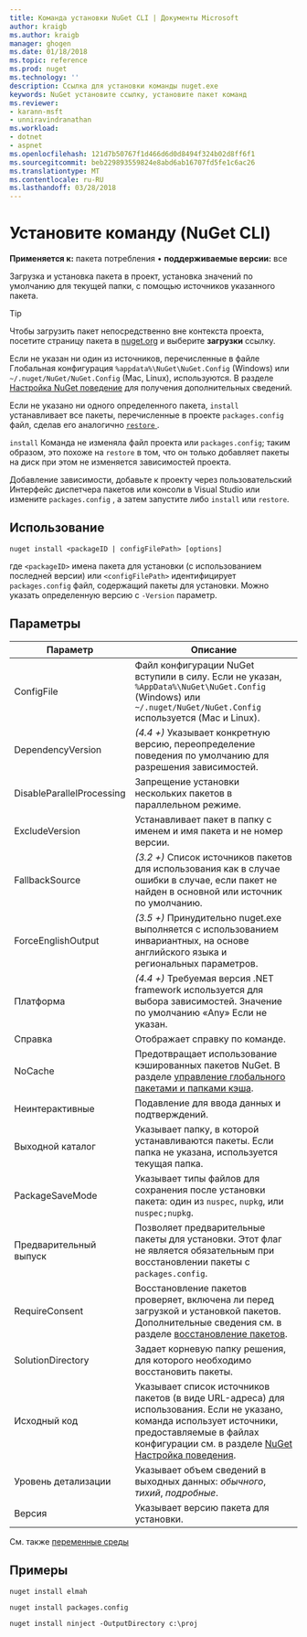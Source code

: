 ```yaml
---
title: Команда установки NuGet CLI | Документы Microsoft
author: kraigb
ms.author: kraigb
manager: ghogen
ms.date: 01/18/2018
ms.topic: reference
ms.prod: nuget
ms.technology: ''
description: Ссылка для установки команды nuget.exe
keywords: NuGet установите ссылку, установите пакет команд
ms.reviewer:
- karann-msft
- unniravindranathan
ms.workload:
- dotnet
- aspnet
ms.openlocfilehash: 121d7b50767f1d466d6d0d8494f324b02d8ff6f1
ms.sourcegitcommit: beb229893559824e8abd6ab16707fd5fe1c6ac26
ms.translationtype: MT
ms.contentlocale: ru-RU
ms.lasthandoff: 03/28/2018
---
```

# <a name="install-command-nuget-cli"></a>Установите команду (NuGet CLI)

**Применяется к:** пакета потребления &bullet; **поддерживаемые версии:** все

Загрузка и установка пакета в проект, установка значений по умолчанию для текущей папки, с помощью источников указанного пакета.

> [!Tip]
> Чтобы загрузить пакет непосредственно вне контекста проекта, посетите страницу пакета в [nuget.org](https://www.nuget.org) и выберите **загрузки** ссылку.

Если не указан ни один из источников, перечисленные в файле Глобальная конфигурация `%appdata%\NuGet\NuGet.Config` (Windows) или `~/.nuget/NuGet/NuGet.Config` (Mac, Linux), используются. В разделе [Настройка NuGet поведение](../consume-packages/configuring-nuget-behavior.md) для получения дополнительных сведений.

Если не указано ни одного определенного пакета, `install` устанавливает все пакеты, перечисленные в проекте `packages.config` файл, сделав его аналогично [ `restore` ](cli-ref-restore.md).

`install` Команда не изменяла файл проекта или `packages.config`; таким образом, это похоже на `restore` в том, что он только добавляет пакеты на диск при этом не изменяется зависимостей проекта.

Добавление зависимости, добавьте к проекту через пользовательский Интерфейс диспетчера пакетов или консоли в Visual Studio или измените `packages.config` , а затем запустите либо `install` или `restore`.

## <a name="usage"></a>Использование

```cli
nuget install <packageID | configFilePath> [options]
```

где `<packageID>` имена пакета для установки (с использованием последней версии) или `<configFilePath>` идентифицирует `packages.config` файл, содержащий пакеты для установки. Можно указать определенную версию с `-Version` параметр.

## <a name="options"></a>Параметры

| Параметр | Описание |
| --- | --- |
| ConfigFile | Файл конфигурации NuGet вступили в силу. Если не указан, `%AppData%\NuGet\NuGet.Config` (Windows) или `~/.nuget/NuGet/NuGet.Config` используется (Mac и Linux).|
| DependencyVersion | *(4.4 +)*  Указывает конкретную версию, переопределение поведения по умолчанию для разрешения зависимостей. |
| DisableParallelProcessing | Запрещение установки нескольких пакетов в параллельном режиме. |
| ExcludeVersion | Устанавливает пакет в папку с именем и имя пакета и не номер версии. |
| FallbackSource | *(3.2 +)*  Список источников пакетов для использования как в случае ошибки в случае, если пакет не найден в основной или источник по умолчанию. |
| ForceEnglishOutput | *(3.5 +)*  Принудительно nuget.exe выполняется с использованием инвариантных, на основе английского языка и региональных параметров. |
| Платформа | *(4.4 +)*  Требуемая версия .NET framework используется для выбора зависимостей. Значение по умолчанию «Any» Если не указан. |
| Справка | Отображает справку по команде. |
| NoCache | Предотвращает использование кэшированных пакетов NuGet. В разделе [управление глобального пакетами и папками кэша](../consume-packages/managing-the-global-packages-and-cache-folders.md). |
| Неинтерактивные | Подавление для ввода данных и подтверждений. |
| Выходной каталог | Указывает папку, в которой устанавливаются пакеты. Если папка не указана, используется текущая папка. |
| PackageSaveMode | Указывает типы файлов для сохранения после установки пакета: один из `nuspec`, `nupkg`, или `nuspec;nupkg`. |
| Предварительный выпуск | Позволяет предварительные пакеты для установки. Этот флаг не является обязательным при восстановлении пакеты с `packages.config`. |
| RequireConsent | Восстановление пакетов проверяет, включена ли перед загрузкой и установкой пакетов. Дополнительные сведения см. в разделе [восстановление пакетов](../consume-packages/package-restore.md). |
| SolutionDirectory | Задает корневую папку решения, для которого необходимо восстановить пакеты. |
| Исходный код | Указывает список источников пакетов (в виде URL-адреса) для использования. Если не указано, команда использует источники, предоставляемые в файлах конфигурации см. в разделе [NuGet Настройка поведения](../consume-packages/configuring-nuget-behavior.md). |
| Уровень детализации | Указывает объем сведений в выходных данных: *обычного*, *тихий*, *подробные*. |
| Версия | Указывает версию пакета для установки. |

См. также [переменные среды](cli-ref-environment-variables.md)

## <a name="examples"></a>Примеры

```cli
nuget install elmah

nuget install packages.config

nuget install ninject -OutputDirectory c:\proj
```
